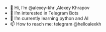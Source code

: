 - 👋 Hi, I’m @alexey-khr ,Alexey Khrapov
- 👀 I’m interested in Telegram Bots
- 🌱 I’m currently learning python and AI
- 📫 How to reach me: telegram @helloalexkh

<!---
alexey-khr/alexey-khr is a ✨ special ✨ repository because its `README.md` (this file) appears on your GitHub profile.
You can click the Preview link to take a look at your changes.
--->
